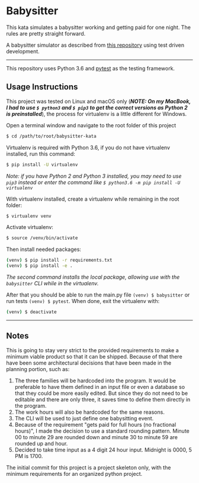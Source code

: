 # Babysitter
This kata simulates a babysitter working and getting paid for one night. The rules are pretty straight forward.

A babysitter simulator as described from [this repository](https://github.com/PillarTechnology/kata-babysitter) using test driven development.

---

This repository uses Python 3.6 and [pytest](https://pytest.org) as the testing framework.

## Usage Instructions

This project was tested on Linux and macOS only (***NOTE: On my MacBook, I had to use `$ python3` and `$ pip3` to get the correct versions as Python 2 is preinstalled***), the process for virtualenv is a little different for Windows.

Open a terminal window and navigate to the root folder of this project

```bash
$ cd /path/to/root/babysitter-kata
```

Virtualenv is required with Python 3.6, if you do not have virtualenv installed, run this command:

```bash
$ pip install -U virtualenv
```

*Note: if you have Python 2 and Python 3 installed, you may need to use `pip3` instead or enter the command like `$ python3.6 -m pip install -U virtualenv`*

With virtualenv installed, create a virtualenv while remaining in the root folder:

```bash
$ virtualenv venv
```

Activate virtualenv:

```bash
$ source /venv/bin/activate
```

Then install needed packages:

```bash
(venv) $ pip install -r requirements.txt
(venv) $ pip install -e .
```
*The second command installs the local package, allowing use with the `babysitter` CLI while in the virtualenv.*

After that you should be able to run the main.py file `(venv) $ babysitter` or run tests `(venv) $ pytest`. When done, exit the virtualenv with:

```bash
(venv) $ deactivate
```

---

## Notes

This is going to stay very strict to the provided requirements to make a minimum viable product so that it can be shipped. Because of that there have been some architectural decisions that have been made in the planning portion, such as:

1. The three families will be hardcoded into the program. It would be preferable to have them defined in an input file or even a database so that they could be more easily edited. But since they do not need to be editable and there are only three, it saves time to define them directly in the program.
2. The work hours will also be hardcoded for the same reasons.
3. The CLI will be used to just define one babysitting event.
4. Because of the requirement "gets paid for full hours (no fractional hours)", I made the decision to use a standard rounding pattern. Minute 00 to minute 29 are rounded down and minute 30 to minute 59 are rounded up and hour.
5. Decided to take time input as a 4 digit 24 hour input. Midnight is 0000, 5 PM is 1700.

The initial commit for this project is a project skeleton only, with the minimum requirements for an organized python project.
